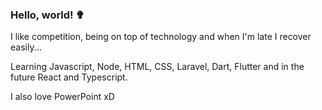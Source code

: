### Hello, world! ✟

I like competition, being on top of technology and when I'm late I recover easily...

Learning Javascript, Node, HTML, CSS, Laravel, Dart, Flutter and in the future React and Typescript.

I also love PowerPoint xD   

